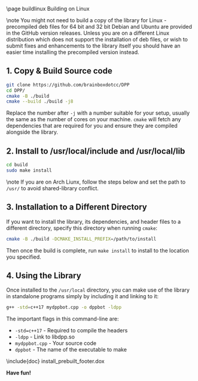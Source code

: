 \page buildlinux Building on Linux

\note You might not need to build a copy of the library for Linux - precompiled deb files for 64 bit and 32 bit Debian and Ubuntu are provided in the GitHub version releases. Unless you are on a different Linux distribution which does not support the installation of deb files, or wish to submit fixes and enhancements to the library itself you should have an easier time installing the precompiled version instead.

## 1. Copy & Build Source code
```bash
git clone https://github.com/brainboxdotcc/DPP
cd DPP/
cmake -B ./build
cmake --build ./build -j8
```
    
Replace the number after `-j` with a number suitable for your setup, usually the same as the number of cores on your machine. `cmake` will fetch any dependencies that are required for you and ensure they are compiled alongside the library.

## 2. Install to /usr/local/include and /usr/local/lib

```bash
cd build
sudo make install
```

\note If you are on Arch Liunx, follow the steps below and set the path to `/usr/` to avoid shared-library conflict.

## 3. Installation to a Different Directory

If you want to install the library, its dependencies, and header files to a different directory, specify this directory when running `cmake`:

```bash
cmake -B ./build -DCMAKE_INSTALL_PREFIX=/path/to/install
```

Then once the build is complete, run `make install` to install to the location you specified.

## 4. Using the Library

Once installed to the `/usr/local` directory, you can make use of the library in standalone programs simply by including it and linking to it:

```bash
g++ -std=c++17 mydppbot.cpp -o dppbot -ldpp
```

The important flags in this command-line are:

* `-std=c++17` - Required to compile the headers
* `-ldpp` - Link to libdpp.so
* `mydppbot.cpp` - Your source code
* `dppbot` - The name of the executable to make

\include{doc} install_prebuilt_footer.dox

**Have fun!**
